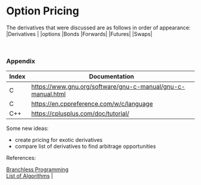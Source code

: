 # Option Pricing

The derivatives that were discussed are as follows in order of appearance:
|Derivatives |
|options
|Bonds
|Forwards|
|Futures|
|Swaps|

<br>

### Appendix
| Index | Documentation  |
|-------|----------------|
|   C   | https://www.gnu.org/software/gnu-c-manual/gnu-c-manual.html|
|   C   | https://en.cppreference.com/w/c/language                   |
|   C++ | https://cplusplus.com/doc/tutorial/                        |


Some new ideas:
-  create pricing for exotic derivatives
-  compare list of derivatives to find arbitrage opportunities

References:
<nav>
<a href=https://en.algorithmica.org/hpc/pipelining/branchless>Branchless Programming</a> <br>
<a href=https://cp-algorithms.com/navigation.html>List of Algorithms</a> |
</nav> 